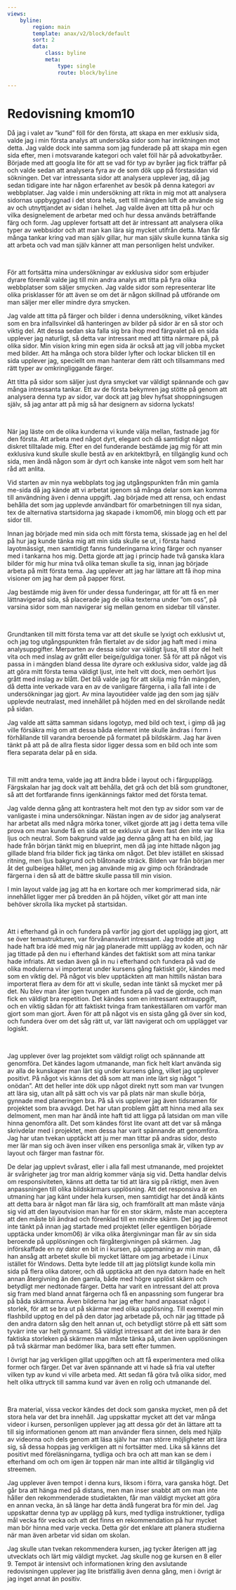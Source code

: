 ```yaml
---
views:
    byline:
        region: main
        template: anax/v2/block/default
        sort: 2
        data:
            class: byline
            meta:
                type: single
                route: block/byline

---
```

Redovisning kmom10
=========================

Då jag i valet av ”kund” föll för den första, att skapa en mer exklusiv sida, valde jag i min första analys att undersöka sidor som har inriktningen mot detta. Jag valde dock inte samma som jag funderade på att skapa min egen sida efter, men i motsvarande kategori och valet föll här på advokatbyråer. Började med att googla lite för att se vad för typ av byråer jag fick träffar på och valde sedan att analysera fyra av de som dök upp på förstasidan vid sökningen. Det var intressanta sidor att analysera upplever jag, då jag sedan tidigare inte har någon erfarenhet av besök på denna kategori av webbplatser.
Jag valde i min undersökning att rikta in mig mot att analysera sidornas uppbyggnad i det stora hela, sett till mängden luft de använde sig av och utnyttjandet av sidan i helhet. Jag valde även att titta på hur och vilka designelement de arbetar med och hur dessa används beträffande färg och form.
Jag upplever fortsatt att det är intressant att analysera olika typer av webbsidor och att man kan lära sig mycket utifrån detta. Man får många tankar kring vad man själv gillar, hur man själv skulle kunna tänka sig att arbeta och vad man själv känner att man personligen helst undviker.

<br>

För att fortsätta mina undersökningar av exklusiva sidor som erbjuder dyrare föremål valde jag till min andra analys att titta på fyra olika webbplatser som säljer smycken. Jag valde sidor som representerar lite olika prisklasser för att även se om det är någon skillnad på utförande om man säljer mer eller mindre dyra smycken.

Jag valde att titta på färger och bilder i denna undersökning, vilket kändes som en bra infallsvinkel då hanteringen av bilder på sidor är en så stor och viktig del. Att dessa sedan ska falla sig bra ihop med färgvalet på en sida upplever jag naturligt, så detta var intressant med att titta närmare på, på olika sidor. Min vision kring min egen sida är också att jag vill jobba mycket med bilder. Att ha många och stora bilder lyfter och lockar blicken till en sida upplever jag, speciellt om man hanterar dem rätt och tillsammans med rätt typer av omkringliggande färger.

Att titta på sidor som säljer just dyra smycket var väldigt spännande och gav många intressanta tankar. Ett av de första bekymren jag stötte på genom att analysera denna typ av sidor, var dock att jag blev hyfsat shoppningsugen själv, så jag antar att på mig så har designern av sidorna lyckats!

<br>

När jag läste om de olika kunderna vi kunde välja mellan, fastnade jag för den första. Att arbeta med något dyrt, elegant och då samtidigt något diskret tilltalade mig. Efter en del funderande bestämde jag mig för att min exklusiva kund skulle skulle bestå av en arkitektbyrå, en tillgänglig kund och sida, men ändå någon som är dyrt och kanske inte något vem som helt har råd att anlita.

Vid starten av min nya webbplats tog jag utgångspunkten från min gamla me-sida då jag kände att vi arbetat igenom så många delar som kan komma till användning även i denna uppgift. Jag började med att rensa, och endast behålla det som jag upplevde användbart för omarbetningen till nya sidan, tex de alternativa startsidorna jag skapade i kmom06, min blogg och ett par sidor till.

Innan jag började med min sida och mitt första tema, skissade jag en hel del på hur jag kunde tänka mig att min sida skulle se ut, i första hand layotmässigt, men samtidigt fanns funderingarna kring färger och nyanser med i tankarna hos mig. Detta gjorde att jag i princip hade två ganska klara bilder för mig hur mina två olika teman skulle ta sig, innan jag började arbeta på mitt första tema. Jag upplever att jag har lättare att få ihop mina visioner om jag har dem på papper först.

Jag bestämde mig även för under dessa funderingar, att för att få en mer lättnavigerad sida, så placerade jag de olika texterna under ”om oss”, på varsina sidor som man navigerar sig mellan genom en sidebar till vänster.

<br>

Grundtanken till mitt första tema var att det skulle se lyxigt och exklusivt ut, och jag tog utgångspunkten från flertalet av de sidor jag haft med i mina analysuppgifter. Merparten av dessa sidor var väldigt ljusa, till stor del helt vita och med inslag av grått eller beige/guldiga toner. Så för att på något vis passa in i mängden bland dessa lite dyrare och exklusiva sidor, valde jag då att göra mitt första tema väldigt ljust, inte helt vitt dock, men oerhört ljus grått med inslag av blått. Det blå valde jag för att skilja mig från mängden, då detta inte verkade vara en av de vanligare färgerna, i alla fall inte i de undersökningar jag gjort. Av mina layoutidéer valde jag den som jag själv upplevde neutralast, med innehållet på höjden med en del skrollande nedåt på sidan.

Jag valde att sätta samman sidans logotyp, med bild och text, i gimp då jag ville försäkra mig om att dessa båda element inte skulle ändras i form i förhållande till varandra beroende på formatet på bildskärm. Jag har även tänkt på att på de allra flesta sidor ligger dessa som en bild och inte som flera separata delar på en sida.

<br>

Till mitt andra tema, valde jag att ändra både i layout och i färgupplägg. Färgskalan har jag dock valt att behålla, det grå och det blå som grundtoner, så att det fortfarande finns igenkännings faktor med det första temat.

Jag valde denna gång att kontrastera helt mot den typ av sidor som var de vanligaste i mina undersökningar. Nästan ingen av de sidor jag analyserat har arbetat alls med några mörka toner, vilket gjorde att jag i detta tema ville prova om man kunde få en sida att se exklusiv ut även fast den inte var lika ljus och neutral. Som bakgrund valde jag denna gång att ha en bild, jag hade från början tänkt mig en blueprint, men då jag inte hittade någon jag gillade bland fria bilder fick jag tänka om något. Det blev istället en skissad ritning, men ljus bakgrund och blåtonade sträck. Bilden var från början mer åt det gulbeigea hållet, men jag använde mig av gimp och förändrade färgerna i den så att de bättre skulle passa till min vision.

I min layout valde jag jag att ha en kortare och mer komprimerad sida, när innehållet ligger mer på bredden än på höjden, vilket gör att man inte behöver skrolla lika mycket på startsidan.

<br>

Att i efterhand gå in och fundera på varför jag gjort det upplägg jag gjort, att se över temastrukturen, var förvånansvärt intressant. Jag trodde att jag hade haft bra idé med mig när jag planerade mitt upplägg av koden, och när jag tittade på den nu i efterhand kändes det faktiskt som att mina tankar hade infriats. Att sedan även gå in nu i efterhand och fundera på vad de olika modulerna vi importerat under kursens gång faktiskt gör, kändes med som en viktig del. På något vis blev upptäckten att man hittills nästan bara importerat flera av dem för att vi skulle, sedan inte tänkt så mycket mer på det. Nu blev man åter igen tvungen att fundera på vad de gjorde, och man fick en väldigt bra repetition. Det kändes som en intressant extrauppgift, och en viktig sådan för att faktiskt tvinga fram tankeställaren om varför man gjort som man gjort. Även för att på något vis en sista gång gå över sin kod, och fundera över om det såg rätt ut, var lätt navigerat och om upplägget var logiskt.

<br>

Jag upplever över lag projektet som väldigt roligt och spännande att genomföra. Det kändes lagom utmanande, man fick helt klart använda sig av alla de kunskaper man lärt sig under kursens gång, vilket jag upplever positivt. På något vis känns det då som att man inte lärt sig något ”i onödan”. Att det heller inte dök upp något direkt nytt som man var tvungen att lära sig, utan allt på sätt och vis var på plats när man skulle börja, gynnade med planeringen bra. På så vis upplever jag även tidsramen för projektet som bra avvägd. Det har utan problem gått att hinna med alla sex delmoment, men man har ändå inte haft tid att ligga på latsidan om man ville hinna genomföra allt. Det som kändes först lite ovant att det var så många skrivdelar med i projektet, men dessa har varit spännande att genomföra. Jag har utan tvekan upptäckt att ju mer man tittar på andras sidor, desto mer lär man sig och även inser vilken ens personliga smak är, vilken typ av layout och färger man fastnar för.

De delar jag upplevt svårast, eller i alla fall mest utmanande, med projektet är svårigheter jag tror man aldrig kommer vänja sig vid. Detta handlar delvis om responsiviteten, känns att detta tar tid att lära sig på riktigt, men även anpassningen till olika bildskärmars upplösning. Att det responsiva är en utmaning har jag känt under hela kursen, men samtidigt har det ändå känts att detta bara är något man får lära sig, och framförallt att man måste vänja sig vid att den layoutvision man har för en stor skärm, måste man acceptera att den måste bli ändrad och förenklad till en mindre skärm. Det jag däremot inte tänkt på innan jag startade med projektet (eller egentligen började upptäcka under kmom06) är vilka olika återgivningar man får av sin sida beroende på upplösningen och färgåtergivningen på skärmen. Jag införskaffade en ny dator en bit in i kursen, på uppmaning av min man, då han ansåg att arbetet skulle bli mycket lättare om jag arbetade i Linux istället för Windows. Detta byte ledde till att jag plötsligt kunde kolla min sida på flera olika datorer, och då upptäcka att den nya datorn hade en helt annan återgivning än den gamla, både med högre upplöst skärm och betydligt mer nedtonade färger. Detta har varit en intressant del att prova sig fram med bland annat färgerna och få en anpassning som fungerar bra på båda skärmarna. Även bilderna har jag efter hand anpassat något i storlek, för att se bra ut på skärmar med olika upplösning. Till exempel min flashbild upptog en del på den dator jag arbetade på, och när jag tittade på den andra datorn såg den helt annan ut, och betydligt större på ett sätt som tyvärr inte var helt gynnsamt. Så väldigt intressant att det inte bara är den faktiska storleken på skärmen man måste tänka på, utan även upplösningen på två skärmar man bedömer lika, bara sett efter tummen.

I övrigt har jag verkligen gillat uppgiften och att få experimentera med olika former och färger. Det var även spännande att vi hade så fria val utefter vilken typ av kund vi ville arbeta med. Att sedan få göra två olika sidor, med helt olika uttryck till samma kund var även en rolig och utmanande del.

<br>

Bra material, vissa veckor kändes det dock som ganska mycket, men på det stora hela var det bra innehåll. Jag uppskattar mycket att det var många videor i kursen, personligen upplever jag att dessa gör det än lättare att ta till sig informationen genom att man använder flera sinnen, dels med hjälp av videorna och dels genom att läsa själv har man större möjligheter att lära sig, så dessa hoppas jag verkligen att ni fortsätter med. Lika så känns det positivt med föreläsningarna, tydliga och bra och att man kan se dem i efterhand om och om igen är toppen när man inte alltid är tillgänglig vid streemen.

Jag upplever även tempot i denna kurs, liksom i förra, vara ganska högt. Det går bra att hänga med på distans, men man inser snabbt att om man inte håller den rekommenderade studietakten, får man väldigt mycket att göra en annan vecka, än så länge har detta ändå fungerat bra för min del. Jag uppskattar denna typ av upplägg på kurs, med tydliga instruktioner, tydliga mål vecka för vecka och att det finns en rekommendation på hur mycket man bör hinna med varje vecka. Detta gör det enklare att planera studierna när man även arbetar vid sidan om skolan.

Jag skulle utan tvekan rekommendera kursen, jag tycker återigen att jag utvecklats och lärt mig väldigt mycket. Jag skulle nog ge kursen en 8 eller 9. Tempot är intensivt och informationen kring den avslutande redovisningen upplever jag lite bristfällig även denna gång, men i övrigt är jag inget annat än positiv.

